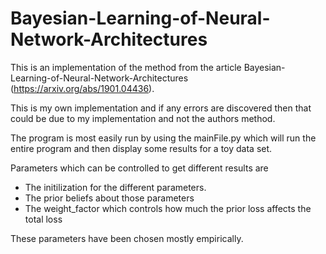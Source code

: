 # Bayesian-Learning-of-Neural-Network-Architectures

This is an implementation of the method from the article Bayesian-Learning-of-Neural-Network-Architectures (https://arxiv.org/abs/1901.04436).


This is my own implementation and if any errors are discovered then that could be due to my implementation and not the authors method.

The program is most easily run by using the mainFile.py which will run the entire program and then display some results for a toy data set. 

Parameters which can be controlled to get different results are

- The initilization for the different parameters.
- The prior beliefs about those parameters
- The weight_factor which controls how much the prior loss affects the total loss

These parameters have been chosen mostly empirically.
